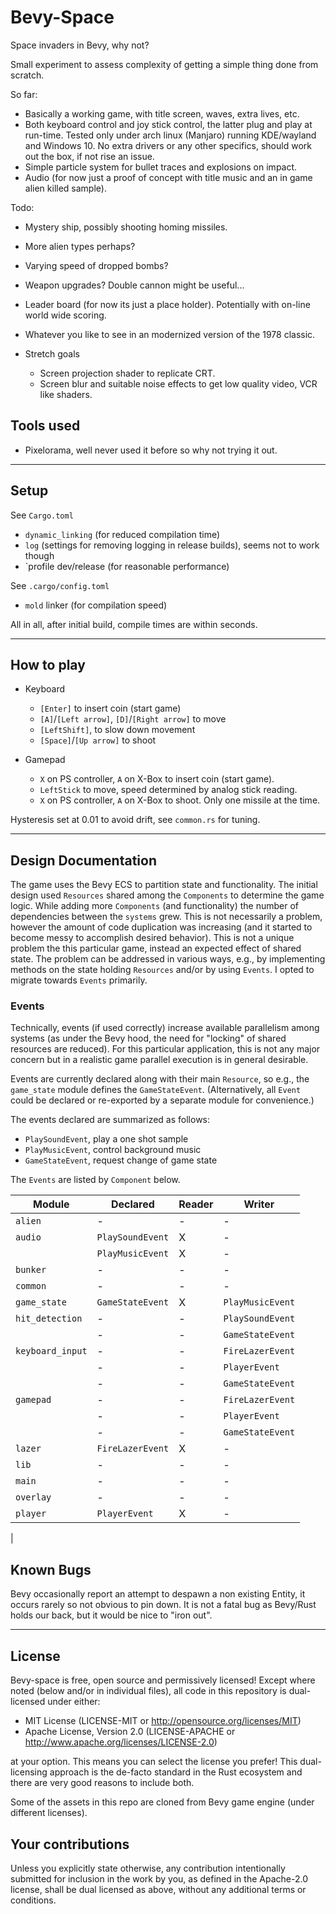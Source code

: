 # Bevy-Space

Space invaders in Bevy, why not?

Small experiment to assess complexity of getting a simple thing done from scratch.

So far:

- Basically a working game, with title screen, waves, extra lives, etc.
- Both keyboard control and joy stick control, the latter plug and play at run-time. Tested only under arch linux (Manjaro) running KDE/wayland and Windows 10. No extra drivers or any other specifics, should work out the box, if not rise an issue.
- Simple particle system for bullet traces and explosions on impact.
- Audio (for now just a proof of concept with title music and an in game alien killed sample).

Todo:

- Mystery ship, possibly shooting homing missiles.
- More alien types perhaps?
- Varying speed of dropped bombs?
- Weapon upgrades? Double cannon might be useful...
- Leader board (for now its just a place holder). Potentially with on-line world wide scoring.
- Whatever you like to see in an modernized version of the 1978 classic.

- Stretch goals
  - Screen projection shader to replicate CRT.
  - Screen blur and suitable noise effects to get low quality video, VCR like shaders.

## Tools used

- Pixelorama, well never used it before so why not trying it out.

---

## Setup

See `Cargo.toml`

- `dynamic_linking` (for reduced compilation time)
- `log` (settings for removing logging in release builds), seems not to work though
- `profile dev/release (for reasonable performance)

See `.cargo/config.toml`

- `mold` linker (for compilation speed)

All in all, after initial build, compile times are within seconds.

---

## How to play

- Keyboard

  - `[Enter]` to insert coin (start game)
  - `[A]`/`[Left arrow]`, `[D]`/`[Right arrow]` to move
  - `[LeftShift]`, to slow down movement
  - `[Space]`/`[Up arrow]` to shoot

- Gamepad
  - `X` on PS controller, `A` on X-Box to insert coin (start game).
  - `LeftStick` to move, speed determined by analog stick reading.
  - `X` on PS controller, `A` on X-Box to shoot. Only one missile at the time.

Hysteresis set at 0.01 to avoid drift, see `common.rs` for tuning.

---

## Design Documentation

The game uses the Bevy ECS to partition state and functionality. The initial design used `Resources` shared among the `Components` to determine the game logic. While adding more `Components` (and functionality) the number of dependencies between the `systems` grew. This is not necessarily a problem, however the amount of code duplication was increasing (and it started to become messy to accomplish desired behavior). This is not a unique problem the this particular game, instead an expected effect of shared state. The problem can be addressed in various ways, e.g., by implementing methods on the state holding `Resources` and/or by using `Events`. I opted to migrate towards `Events` primarily.

### Events

Technically, events (if used correctly) increase available parallelism among systems (as under the Bevy hood, the need for "locking" of shared resources are reduced). For this particular application, this is not any major concern but in a realistic game parallel execution is in general desirable.

Events are currently declared along with their main `Resource`, so e.g., the `game_state` module defines the `GameStateEvent`. (Alternatively, all `Event` could be declared or re-exported by a separate module for convenience.)

The events declared are summarized as follows:

- `PlaySoundEvent`, play a one shot sample
- `PlayMusicEvent`, control background music
- `GameStateEvent`, request change of game state

The `Events` are listed by `Component` below.

| Module           | Declared         | Reader | Writer           |
| ---------------- | ---------------- | ------ | ---------------- |
| `alien`          | -                | -      | -                |
| `audio`          | `PlaySoundEvent` | X      | -                |
|                  | `PlayMusicEvent` | X      | -                |
| `bunker`         | -                | -      | -                |
| `common`         | -                | -      | -                |
| `game_state`     | `GameStateEvent` | X      | `PlayMusicEvent` |
| `hit_detection`  | -                | -      | `PlaySoundEvent` |
|                  | -                | -      | `GameStateEvent` |
| `keyboard_input` | -                | -      | `FireLazerEvent` |
|                  | -                | -      | `PlayerEvent`    |
|                  | -                | -      | `GameStateEvent` |
| `gamepad`        | -                | -      | `FireLazerEvent` |
|                  | -                | -      | `PlayerEvent`    |
|                  | -                | -      | `GameStateEvent` |
| `lazer`          | `FireLazerEvent` | X      | -                |
| `lib`            | -                | -      | -                |
| `main`           | -                | -      | -                |
| `overlay`        | -                | -      | -                |
| `player`         | `PlayerEvent`    | X      | -                |

|

## Known Bugs

Bevy occasionally report an attempt to despawn a non existing Entity, it occurs rarely so not obvious to pin down. It is not a fatal bug as Bevy/Rust holds our back, but it would be nice to "iron out".

---

## License

Bevy-space is free, open source and permissively licensed! Except where noted (below and/or in individual files), all code in this repository is dual-licensed under either:

- MIT License (LICENSE-MIT or http://opensource.org/licenses/MIT)
- Apache License, Version 2.0 (LICENSE-APACHE or http://www.apache.org/licenses/LICENSE-2.0)

at your option. This means you can select the license you prefer! This dual-licensing approach is the de-facto standard in the Rust ecosystem and there are very good reasons to include both.

Some of the assets in this repo are cloned from Bevy game engine (under different licenses).

## Your contributions

Unless you explicitly state otherwise, any contribution intentionally submitted for inclusion in the work by you, as defined in the Apache-2.0 license, shall be dual licensed as above, without any additional terms or conditions.
